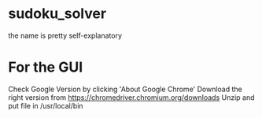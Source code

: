 # sudoku_solver
the name is pretty self-explanatory
# For the GUI
Check Google Version by clicking 'About Google Chrome'
Download the right version from https://chromedriver.chromium.org/downloads
Unzip and put file in /usr/local/bin
